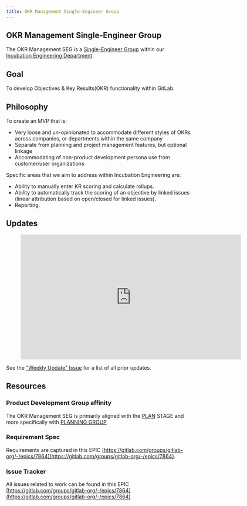 ```yaml
---
title: OKR Management Single-Engineer Group
---
```


## OKR Management Single-Engineer Group

The OKR Management SEG is a [Single-Engineer Group](/handbook/company/structure/#single-engineer-groups) within our [Incubation Engineering Department](/handbook/engineering/development/incubation/).

## Goal

To develop Objectives & Key Results(OKR) functionality within GitLab.

## Philosophy

To create an MVP that is:

* Very loose and un-opinionated to accommodate different styles of OKRs across companies, or departments within the same company
* Separate from planning and project management features, but optional linkage
* Accommodating of non-product development persona use from customer/user organizations

Specific areas that we aim to address within Incubation Engineering are:

* Ability to manually enter KR scoring and calculate rollups.
* Ability to automatically track the scoring of an objective by linked issues (linear attribution based on open/closed for linked issues).
* Reporting.

## Updates

<figure class="video_container">
    <iframe width="600" height="340" src="https://www.youtube.com/embed?max-results=1&controls=0&showinfo=0&rel=0&listType=playlist&list=PL05JrBw4t0KpwNFX39BislgPAjal0qoyU" frameborder="0" allowfullscreen></iframe>
</figure>

See the ["Weekly Update" Issue](https://gitlab.com/gitlab-org/incubation-engineering/okr/meta/-/issues/1) for a list of all prior updates.

## Resources

### Product Development Group affinity

The OKR Management SEG is primarily aligned with the [PLAN](/handbook/product/categories/#plan-stage) STAGE and more specifically with [PLANNING GROUP](/handbook/product/categories/#product-planning-group)

### Requirement Spec

Requirements are captured in this EPIC  [https://gitlab.com/groups/gitlab-org/-/epics/7864](https://gitlab.com/groups/gitlab-org/-/epics/7864).

### Issue Tracker

All issues related to work can be found in this EPIC [https://gitlab.com/groups/gitlab-org/-/epics/7864](https://gitlab.com/groups/gitlab-org/-/epics/7864)
